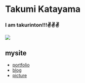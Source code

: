 # Takumi Katayama

### I am takurinton!!!✌️✌️✌️
![](https://komarev.com/ghpvc/?username=takurinton&color=green)
## mysite 
- [portfolio](https://takurinton.com)
- [blog](https://blog.takurinton.com)
- [picture](https://photorinton.takurinton.com)
